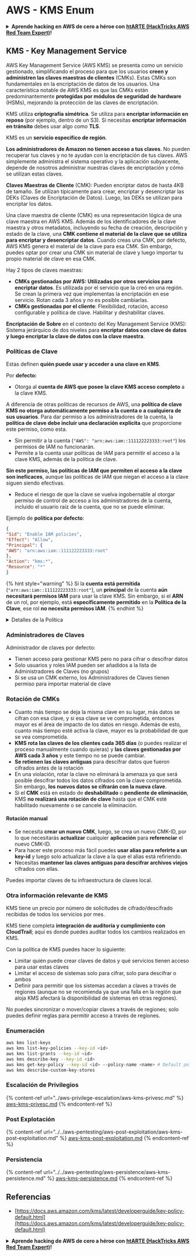 # AWS - KMS Enum

<details>

<summary><strong>Aprende hacking en AWS de cero a héroe con</strong> <a href="https://training.hacktricks.xyz/courses/arte"><strong>htARTE (HackTricks AWS Red Team Expert)</strong></a><strong>!</strong></summary>

Otras formas de apoyar a HackTricks:

* Si quieres ver a tu **empresa anunciada en HackTricks** o **descargar HackTricks en PDF**, consulta los [**PLANES DE SUSCRIPCIÓN**](https://github.com/sponsors/carlospolop)!
* Consigue el [**merchandising oficial de PEASS & HackTricks**](https://peass.creator-spring.com)
* Descubre [**La Familia PEASS**](https://opensea.io/collection/the-peass-family), nuestra colección de [**NFTs exclusivos**](https://opensea.io/collection/the-peass-family)
* **Únete al** 💬 [**grupo de Discord**](https://discord.gg/hRep4RUj7f) o al [**grupo de Telegram**](https://t.me/peass) o **sígueme** en **Twitter** 🐦 [**@carlospolopm**](https://twitter.com/carlospolopm)**.**
* **Comparte tus trucos de hacking enviando PRs a los repositorios de GitHub** [**HackTricks**](https://github.com/carlospolop/hacktricks) y [**HackTricks Cloud**](https://github.com/carlospolop/hacktricks-cloud).

</details>

## KMS - Key Management Service

AWS Key Management Service (AWS KMS) se presenta como un servicio gestionado, simplificando el proceso para que los usuarios **creen y administren las claves maestras de clientes** (CMKs). Estas CMKs son fundamentales en la encriptación de datos de los usuarios. Una característica notable de AWS KMS es que las CMKs están predominantemente **protegidas por módulos de seguridad de hardware** (HSMs), mejorando la protección de las claves de encriptación.

KMS utiliza **criptografía simétrica**. Se utiliza para **encriptar información en reposo** (por ejemplo, dentro de un S3). Si necesitas **encriptar información en tránsito** debes usar algo como **TLS**.

KMS es un **servicio específico de región**.

**Los administradores de Amazon no tienen acceso a tus claves**. No pueden recuperar tus claves y no te ayudan con la encriptación de tus claves. AWS simplemente administra el sistema operativo y la aplicación subyacente, depende de nosotros administrar nuestras claves de encriptación y cómo se utilizan estas claves.

**Claves Maestras de Cliente** (CMK): Pueden encriptar datos de hasta 4KB de tamaño. Se utilizan típicamente para crear, encriptar y desencriptar las DEKs (Claves de Encriptación de Datos). Luego, las DEKs se utilizan para encriptar los datos.

Una clave maestra de cliente (CMK) es una representación lógica de una clave maestra en AWS KMS. Además de los identificadores de la clave maestra y otros metadatos, incluyendo su fecha de creación, descripción y estado de la clave, una **CMK contiene el material de la clave que se utiliza para encriptar y desencriptar datos**. Cuando creas una CMK, por defecto, AWS KMS genera el material de la clave para esa CMK. Sin embargo, puedes optar por crear una CMK sin material de clave y luego importar tu propio material de clave en esa CMK.

Hay 2 tipos de claves maestras:

* **CMKs gestionadas por AWS: Utilizadas por otros servicios para encriptar datos**. Es utilizada por el servicio que la creó en una región. Se crean la primera vez que implementas la encriptación en ese servicio. Rotan cada 3 años y no es posible cambiarlas.
* **CMKs gestionadas por el cliente**: Flexibilidad, rotación, acceso configurable y política de clave. Habilitar y deshabilitar claves.

**Encriptación de Sobre** en el contexto del Key Management Service (KMS): Sistema jerárquico de dos niveles para **encriptar datos con clave de datos y luego encriptar la clave de datos con la clave maestra**.

### Políticas de Clave

Estas definen **quién puede usar y acceder a una clave en KMS**.

Por **defecto:**

*   Otorga al **cuenta de AWS que posee la clave KMS acceso completo** a la clave KMS.

A diferencia de otras políticas de recursos de AWS, una **política de clave KMS no otorga automáticamente permiso a la cuenta o a cualquiera de sus usuarios**. Para dar permiso a los administradores de la cuenta, la **política de clave debe incluir una declaración explícita** que proporcione este permiso, como esta.

* Sin permitir a la cuenta (`"AWS": "arn:aws:iam::111122223333:root"`) los permisos de IAM no funcionarán.
*   Permite a la cuenta usar políticas de IAM para permitir el acceso a la clave KMS, además de la política de clave.

**Sin este permiso, las políticas de IAM que permiten el acceso a la clave son ineficaces**, aunque las políticas de IAM que niegan el acceso a la clave siguen siendo efectivas.
* Reduce el riesgo de que la clave se vuelva ingobernable al otorgar permiso de control de acceso a los administradores de la cuenta, incluido el usuario raíz de la cuenta, que no se puede eliminar.

Ejemplo de **política por defecto**:
```json
{
"Sid": "Enable IAM policies",
"Effect": "Allow",
"Principal": {
"AWS": "arn:aws:iam::111122223333:root"
},
"Action": "kms:*",
"Resource": "*"
}
```
{% hint style="warning" %}
Si la **cuenta está permitida** (`"arn:aws:iam::111122223333:root"`), un **principal** de la cuenta **aún necesitará permisos IAM** para usar la clave KMS. Sin embargo, si el **ARN** de un rol, por ejemplo, está **específicamente permitido** en la **Política de la Clave**, ese rol **no necesita permisos IAM**.
{% endhint %}

<details>

<summary>Detalles de la Política</summary>

Propiedades de una política:

* Documento basado en JSON
* Recurso --> Recursos afectados (puede ser "\*")
* Acción --> kms:Encrypt, kms:Decrypt, kms:CreateGrant ... (permisos)
* Efecto --> Permitir/Negar
* Principal --> arn afectado
* Condiciones (opcional) --> Condición para otorgar los permisos

Concesiones:

* Permiten delegar tus permisos a otro principal de AWS dentro de tu cuenta de AWS. Necesitas crearlas usando las APIs de AWS KMS. Se puede indicar el identificador de CMK, el principal beneficiario y el nivel requerido de operación (Decrypt, Encrypt, GenerateDataKey...)
* Después de que se crea la concesión, se emiten un GrantToken y un GrantID

**Acceso**:

* A través de la **política de la clave** -- Si esta existe, tiene **precedencia** sobre la política IAM
* A través de la **política IAM**
* A través de **concesiones**

</details>

### Administradores de Claves

Administrador de claves por defecto:

* Tienen acceso para gestionar KMS pero no para cifrar o descifrar datos
* Solo usuarios y roles IAM pueden ser añadidos a la lista de Administradores de Claves (no grupos)
* Si se usa un CMK externo, los Administradores de Claves tienen permiso para importar material de clave

### Rotación de CMKs

* Cuanto más tiempo se deja la misma clave en su lugar, más datos se cifran con esa clave, y si esa clave se ve comprometida, entonces mayor es el área de impacto de los datos en riesgo. Además de esto, cuanto más tiempo esté activa la clave, mayor es la probabilidad de que se vea comprometida.
* **KMS rota las claves de los clientes cada 365 días** (o puedes realizar el proceso manualmente cuando quieras) y **las claves gestionadas por AWS cada 3 años** y este tiempo no se puede cambiar.
* **Se retienen las claves antiguas** para descifrar datos que fueron cifrados antes de la rotación
* En una violación, rotar la clave no eliminará la amenaza ya que será posible descifrar todos los datos cifrados con la clave comprometida. Sin embargo, **los nuevos datos se cifrarán con la nueva clave**.
* Si el **CMK** está en estado de **deshabilitado** o **pendiente de eliminación**, KMS **no realizará una rotación de clave** hasta que el CMK esté habilitado nuevamente o se cancele la eliminación.

#### Rotación manual

* Se necesita **crear un nuevo CMK**, luego, se crea un nuevo CMK-ID, por lo que necesitarás **actualizar** cualquier **aplicación** para **referenciar** el nuevo CMK-ID.
* Para hacer este proceso más fácil puedes **usar alias para referirte a un key-id** y luego solo actualizar la clave a la que el alias está refiriendo.
* Necesitas **mantener las claves antiguas para descifrar archivos viejos** cifrados con ellas.

Puedes importar claves de tu infraestructura de claves local.

### Otra información relevante de KMS

KMS tiene un precio por número de solicitudes de cifrado/descifrado recibidas de todos los servicios por mes.

KMS tiene completa **integración de auditoría y cumplimiento con CloudTrail**; aquí es donde puedes auditar todos los cambios realizados en KMS.

Con la política de KMS puedes hacer lo siguiente:

* Limitar quién puede crear claves de datos y qué servicios tienen acceso para usar estas claves
* Limitar el acceso de sistemas solo para cifrar, solo para descifrar o ambos
* Definir para permitir que los sistemas accedan a claves a través de regiones (aunque no se recomienda ya que una falla en la región que aloja KMS afectará la disponibilidad de sistemas en otras regiones).

No puedes sincronizar o mover/copiar claves a través de regiones; solo puedes definir reglas para permitir acceso a través de regiones.

### Enumeración
```bash
aws kms list-keys
aws kms list-key-policies --key-id <id>
aws kms list-grants --key-id <id>
aws kms describe-key --key-id <id>
aws kms get-key-policy --key-id <id> --policy-name <name> # Default policy name is "default"
aws kms describe-custom-key-stores
```
### Escalación de Privilegios

{% content-ref url="../aws-privilege-escalation/aws-kms-privesc.md" %}
[aws-kms-privesc.md](../aws-privilege-escalation/aws-kms-privesc.md)
{% endcontent-ref %}

### Post Explotación

{% content-ref url="../../aws-pentesting/aws-post-exploitation/aws-kms-post-exploitation.md" %}
[aws-kms-post-exploitation.md](../../aws-pentesting/aws-post-exploitation/aws-kms-post-exploitation.md)
{% endcontent-ref %}

### Persistencia

{% content-ref url="../../aws-pentesting/aws-persistence/aws-kms-persistence.md" %}
[aws-kms-persistence.md](../../aws-pentesting/aws-persistence/aws-kms-persistence.md)
{% endcontent-ref %}

## Referencias

* [https://docs.aws.amazon.com/kms/latest/developerguide/key-policy-default.html](https://docs.aws.amazon.com/kms/latest/developerguide/key-policy-default.html)

<details>

<summary><strong>Aprende hacking de AWS de cero a héroe con</strong> <a href="https://training.hacktricks.xyz/courses/arte"><strong>htARTE (HackTricks AWS Red Team Expert)</strong></a><strong>!</strong></summary>

Otras formas de apoyar a HackTricks:

* Si quieres ver a tu **empresa anunciada en HackTricks** o **descargar HackTricks en PDF** revisa los [**PLANES DE SUSCRIPCIÓN**](https://github.com/sponsors/carlospolop)!
* Consigue el [**merchandising oficial de PEASS & HackTricks**](https://peass.creator-spring.com)
* Descubre [**La Familia PEASS**](https://opensea.io/collection/the-peass-family), nuestra colección de [**NFTs**](https://opensea.io/collection/the-peass-family) exclusivos
* **Únete al** 💬 [**grupo de Discord**](https://discord.gg/hRep4RUj7f) o al [**grupo de telegram**](https://t.me/peass) o **sígueme** en **Twitter** 🐦 [**@carlospolopm**](https://twitter.com/carlospolopm)**.**
* **Comparte tus trucos de hacking enviando PRs a los repositorios de GitHub** [**HackTricks**](https://github.com/carlospolop/hacktricks) y [**HackTricks Cloud**](https://github.com/carlospolop/hacktricks-cloud).

</details>
